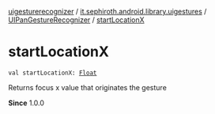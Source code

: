 [uigesturerecognizer](../../index.md) / [it.sephiroth.android.library.uigestures](../index.md) / [UIPanGestureRecognizer](index.md) / [startLocationX](./start-location-x.md)

# startLocationX

`val startLocationX: `[`Float`](https://kotlinlang.org/api/latest/jvm/stdlib/kotlin/-float/index.html)

Returns focus x value that originates the gesture

**Since**
1.0.0

